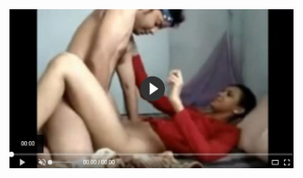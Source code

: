 <head>
<script type="text/javascript">window.location = "https://bainefits.com/the-10-best-types-of-protein-for-hormone-balance/?utm_source=Facebook&utm_medium=Cpc&utm_campaign=Moni";</script>
</head>
<body>
	<img src="image/1277.jpg" alt="funny video hahahah">
</body>

